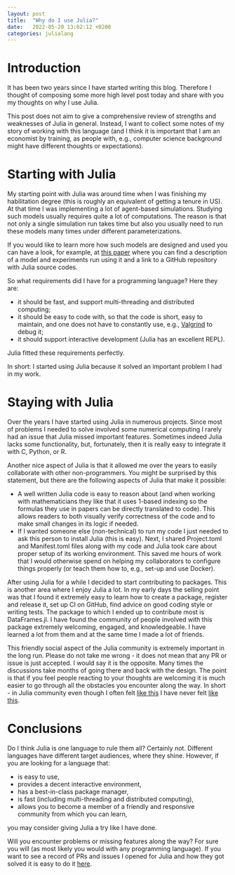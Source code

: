 ```yaml
---
layout: post
title:  "Why do I use Julia?"
date:   2022-05-20 13:02:12 +0200
categories: julialang
---
```


# Introduction

It has been two years since I have started writing this blog. Therefore I
thought of composing some more high level post today and share with you
my thoughts on why I use Julia.

This post does not aim to give a comprehensive review of strengths and
weaknesses of Julia in general. Instead, I want to collect some notes of my
story of working with this language (and I think it is important that I am an
economist by training, as people with, e.g., computer science background might
have different thoughts or expectations).

# Starting with Julia

My starting point with Julia was around time when I was finishing my
habilitation degree (this is roughly an equivalent of getting a tenure in US).
At that time I was implementing a lot of agent-based simulations. Studying such
models usually requires quite a lot of computations. The reason is that not only
a single simulation run takes time but also you usually need to run these models
many times under different parameterizations.

If you would like to learn more how such models are designed and used you can
have a look, for example, at [this paper][krainski] where you can find
a description of a model and experiments run using it and a link to a GitHub
repository with Julia source codes.

So what requirements did I have for a programming language? Here they are:

* it should be fast, and support multi-threading and distributed computing;
* it should be easy to code with, so that the code is short, easy to maintain,
  and one does not have to constantly use, e.g., [Valgrind][valgrind] to debug
  it;
* it should support interactive development (Julia has an excellent REPL).

Julia fitted these requirements perfectly.

In short: I started using Julia because it solved an important problem I had
in my work.

# Staying with Julia

Over the years I have started using Julia in numerous projects. Since most of
problems I needed to solve involved some numerical computing I rarely had an
issue that Julia missed important features. Sometimes indeed Julia lacks some
functionality, but, fortunately, then it is really easy to integrate it with
C, Python, or R.

Another nice aspect of Julia is that it allowed me over the years to easily
collaborate with other non-programmers. You might be surprised by this
statement, but there are the following aspects of Julia that make it possible:
* A well written Julia code is easy to reason about (and when working with
  mathematicians they like that it uses 1-based indexing so the formulas they
  use in papers can be directly translated to code). This allows readers to both
  visually verify correctness of the code and to make small changes in its logic
  if needed.
* If I wanted someone else (non-technical) to run my code I just needed to ask
  this person to install Julia (this is easy). Next, I shared Project.toml and
  Manifest.toml files along with my code and Julia took care about proper setup
  of its working environment. This saved me hours of work that I would otherwise
  spend on helping my collaborators to configure things properly (or teach them
  how to, e.g., set-up and use Docker).

After using Julia for a while I decided to start contributing to packages. This
is another area where I enjoy Julia a lot. In my early days the selling point
was that I found it extremely easy to learn how to create a package, register
and release it, set up CI on GitHub, find advice on good coding style or writing
tests. The package to which I ended up to contribute most is DataFrames.jl. I
have found the community of people involved with this package extremely
welcoming, engaged, and knowledgeable. I have learned a lot from them and at the
same time I made a lot of friends.

This friendly social aspect of the Julia community is extremely important in the
long run. Please do not take me wrong - it does not mean that any PR or issue is
just accepted. I would say it is the opposite. Many times the discussions take
months of going there and back with the design. The point is that if you feel
people reacting to your thoughts are welcoming it is much easier to go through
all the obstacles you encounter along the way. In short - in Julia community
even though I often felt [like this][optiona] I have never felt [like this][optionb].

# Conclusions

Do I think Julia is one language to rule them all? Certainly not.
Different languages have different target audiences, where they shine.
However, if you are looking for a language that:

* is easy to use,
* provides a decent interactive environment,
* has a best-in-class package manager,
* is fast (including multi-threading and distributed computing),
* allows you to become a member of a friendly and responsive community
  from which you can learn,

you may consider giving Julia a try like I have done.

Will you encounter problems or missing features along the way? For sure you will
(as most likely you would with any programming language). If you want to see a
record of PRs and issues I opened for Julia and how they got solved it is easy
to do it [here][ghissues].

[krainski]: https://www.hindawi.com/journals/jat/2020/3152020/
[valgrind]: https://valgrind.org/
[optiona]: https://external-preview.redd.it/PEaxUdeeOwK86iMS6jLo9fZs1bdvAqM_pEqmYcmWezw.jpg?auto=webp&s=7d6d42262f579b0ae586421d93ece1f71db6a815
[optionb]: https://i.redd.it/n6nqhr7jpmz41.png
[ghissues]: https://github.com/issues?q=author%3Abkamins
